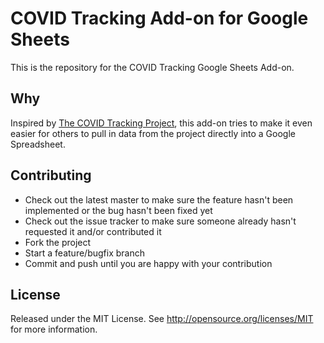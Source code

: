 # COVID Tracking Add-on for Google Sheets

This is the repository for the COVID Tracking Google Sheets Add-on.

## Why

Inspired by [The COVID Tracking Project](https://covidtracking.com/), this add-on tries to make it even easier for others to pull in data from the project directly into a Google Spreadsheet.

## Contributing
* Check out the latest master to make sure the feature hasn't been implemented or the bug hasn't been fixed yet
* Check out the issue tracker to make sure someone already hasn't requested it and/or contributed it
* Fork the project
* Start a feature/bugfix branch
* Commit and push until you are happy with your contribution

## License
Released under the MIT License. See http://opensource.org/licenses/MIT for more information.
